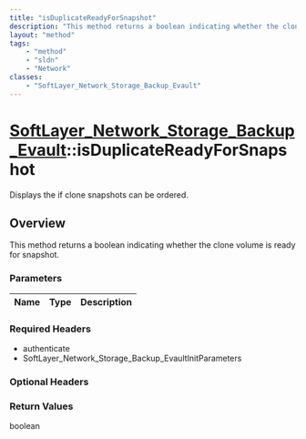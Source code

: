 ```yaml
---
title: "isDuplicateReadyForSnapshot"
description: "This method returns a boolean indicating whether the clone volume is ready for snapshot."
layout: "method"
tags:
    - "method"
    - "sldn"
    - "Network"
classes:
    - "SoftLayer_Network_Storage_Backup_Evault"
---
```

# [SoftLayer_Network_Storage_Backup_Evault](/reference/services/SoftLayer_Network_Storage_Backup_Evault)::isDuplicateReadyForSnapshot

Displays the if clone snapshots can be ordered.


## Overview 
This method returns a boolean indicating whether the clone volume is ready for snapshot. 

### Parameters 
|Name | Type | Description |
| --- | --- | --- |


### Required Headers
* authenticate
* SoftLayer_Network_Storage_Backup_EvaultInitParameters

### Optional Headers

### Return Values
boolean


